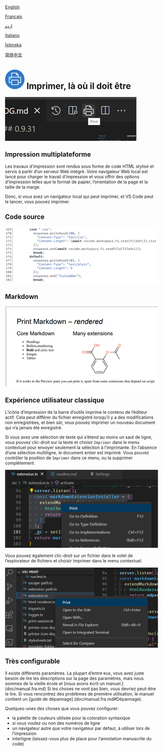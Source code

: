 <div class="translation-links">

[English](README.md) 

[Français](README.fra.md) 

[اردو](README.iri.md)

[Italiano](README.ita.md)

[Íslenska](README.isl.md)

[简体中文](README.zho.md)

</div>

# <img width="64px" src="assets/vscode-print-128.png"></img> Imprimer, là où il doit être

![source](assets/print-icon.png) 

## Impression multiplateforme

Les travaux d’impression sont rendus sous forme de code HTML stylisé et servis à partir d’un serveur Web intégré. Votre navigateur Web local est lancé pour charger le travail d’impression et vous offrir des options d’impression telles que le format de papier, l’orientation de la page et la taille de la marge.

Donc, si vous avez un navigateur local qui peut imprimer, et VS Code peut le lancer, vous pouvez imprimer.

## Code source

![source](assets/source.png) 

## Markdown

![Markdown-rendered](assets/Markdown-rendered.png) 

## Expérience utilisateur classique

L’icône d’impression de la barre d’outils imprime le contenu de l’éditeur actif. Cela peut différer du fichier enregistré lorsqu’il y a des modifications non enregistrées, et bien sûr, vous pouvez imprimer un nouveau document qui n’a jamais été enregistré.

Si vous avez une sélection de texte qui s’étend au moins un saut de ligne, vous pouvez clic-droit sur la texte et choisir `Imprimer` dans le menu contextuel pour envoyer seulement la sélection à l’imprimante. En l’absence d’une sélection multiligne, le document entier est imprimé. Vous pouvez contrôler la position de `Imprimer` dans ce menu, ou la supprimer complètement.

![context-menu-editor](assets/context-menu.png)

Vous pouvez également clic-droit sur un fichier dans le volet de l’explorateur de fichiers et choisir Imprimer dans le menu contextuel.

![context-menu-file-explorer](assets/tree-context-menu.png)

## Très configurable

Il existe différents paramètres. La plupart d’entre eux, vous avez juste besoin de lire les descriptions sur la page des paramètres, mais nous sommes de la vieille école et [nous avons écrit un manuel.] (doc/manual.fra.md) Si les choses ne vont pas bien, vous devriez peut-être le lire. Si vous rencontrez des problèmes de première utilisation, le manuel contient un [guide de dépannage] (doc/manual.fra.md#Dépannage).

Quelques-unes des choses que vous pouvez configurer:

- la palette de couleurs utilisée pour la coloration syntaxique
- si vous voulez ou non des numéros de ligne
- un navigateur autre que votre navigateur par défaut, à utiliser lors de l’impression
- interligne (laissez-vous plus de place pour l’annotation manuscrite du code)
